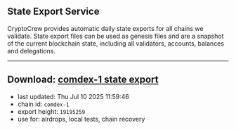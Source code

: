 ## State Export Service
CryptoCrew provides automatic daily state exports for all chains we validate. State export files can be used as genesis files and are a snapshot of the current blockchain state, including all validators, accounts, balances and delegations.

---
**Download: [comdex-1 state export](https://dl-eu2.ccvalidators.com/SERVICE/comdex/comdex-1_export_19195259.json)**
---

- last updated: Thu Jul 10 2025 11:59:46
- chain id: `comdex-1`
- export height: `19195259`
- use for: airdrops, local tests, chain recovery
